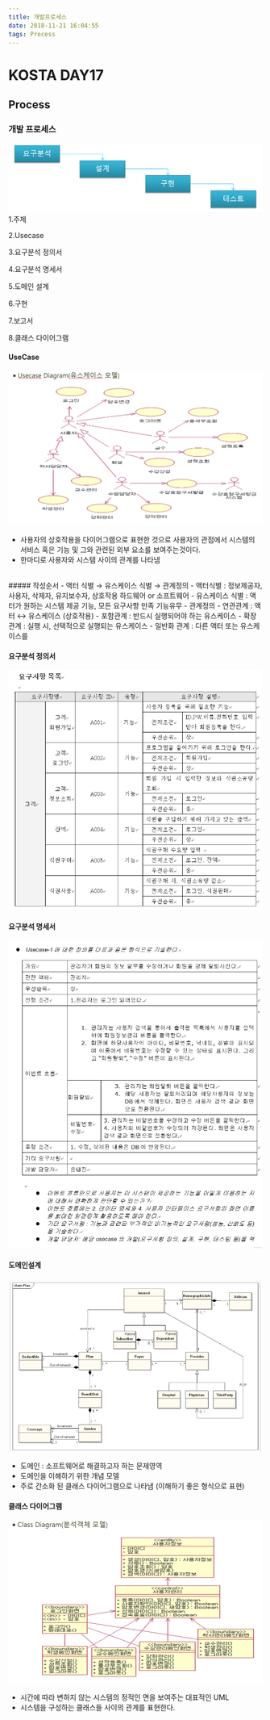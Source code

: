```yaml
---
title: 개발프로세스
date: 2018-11-21 16:04:55
tags: Process
---
```

# KOSTA DAY17
## Process

### 개발 프로세스
![Process](images/Process/Process01-01.png)
1.주제

2.Usecase

3.요구분석 정의서

4.요구분석 명세서

5.도메인 설계

6.구현

7.보고서

8.클래스 다이어그램

#### UseCase
![Process](images/Process/Process01-02.png)
- 사용자의 상호작용을 다이어그램으로 표현한 것으로 사용자의 관점에서 시스템의 서비스 혹은 기능 및 그와 관련된 외부 요소를 보여주는것이다.
- 한마디로 사용자와 시스템 사이의 관계를 나타냄
<br>
##### 작성순서
- 액터 식별 → 유스케이스 식별 → 관계정의
    - 액터식별 : 정보제공자, 사용자, 삭제자, 유지보수자, 상호작용 하드웨어 or 소프트웨어
    - 유스케이스 식별 : 액터가 원하는 시스템 제공 기능, 모든 요구사항 만족 기능유무
    - 관계정의
        - 연관관계 : 액터 ↔ 유스케이스 (상호작용)
        - 포함관계 : 반드시 실행되어야 하는 유스케이스
        - 확장관계 : 실행 시, 선택적으로 실행되는 유스케이스
        - 일반화 관계 : 다른 액터 또는 유스케이스를
        
#### 요구분석 정의서
![Process](images/Process/Process01-03.png)

#### 요구분석 명세서
![Process](images/Process/Process01-04.png)

#### 도메인설계
![Process](images/Process/Process01-05.png)
- 도메인 : 소프트웨어로 해결하고자 하는 문제영역
- 도메인을 이해하기 위한 개념 모델
- 주로 간소화 된 클래스 다이어그램으로 나타냄 (이해하기 좋은 형식으로 표현)

#### 클래스 다이어그램
![Process](images/Process/Process01-06.png)
- 시간에 따라 변하지 않는 시스템의 정적인 면을 보여주는 대표적인 UML
- 시스템을 구성하는 클래스들 사이의 관계를 표현한다.
<br><br>

